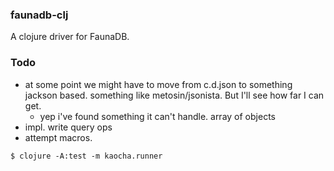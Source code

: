 
### faunadb-clj

A clojure driver for FaunaDB.


### Todo

- at some point we might have to move from c.d.json to something jackson based.
something like metosin/jsonista. But I'll see how far I can get.
    - yep i've found something it can't handle. array of objects
- impl. write query ops
- attempt macros.

```
$ clojure -A:test -m kaocha.runner
```